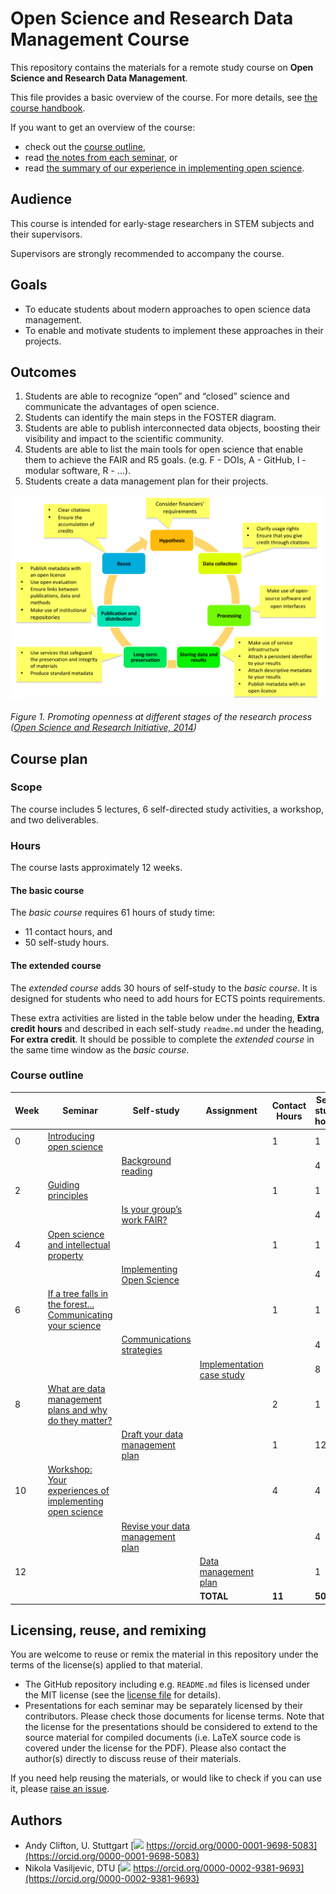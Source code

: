 # Open Science and Research Data Management Course

This repository contains the materials for a remote study course on **Open Science and Research Data Management**.

This file provides a basic overview of the course. For more details, see [the course handbook](00_handbook/readme.md).

If you want to get an overview of the course:
- check out the [course outline](#course-outline),
- read [the notes from each seminar](01_seminar1/notes/readme.md), or
- read [the summary of our experience in implementing open science](12_workshop1/notes/readme.md).

## Audience
This course is intended for early-stage researchers in STEM subjects and their supervisors.

Supervisors are strongly recommended to accompany the course.

## Goals
- To educate students about modern approaches to open science data management.
- To enable and motivate students to implement these approaches in their projects.

## Outcomes

1. Students are able to recognize “open” and “closed” science and communicate the advantages of open science.
2. Students can identify the main steps in the FOSTER diagram.
3. Students are able to publish interconnected data objects, boosting their visibility and impact to the scientific community.
4. Students are able to list the main tools for open science that enable them to achieve the FAIR and R5 goals. (e.g. F - DOIs, A - GitHub, I - modular software, R - ...).
5. Students create a data management plan for their projects.


![](images/OpenScienceResearchInitiative-ResearchLifecycle.png)

_Figure 1. Promoting openness at different stages of the research process ([Open Science and Research Initiative, 2014](https://www.fosteropenscience.eu/node/1431#osri2014))_

## Course plan

### Scope
The course includes 5 lectures, 6 self-directed study activities, a workshop, and two deliverables.

### Hours
The course lasts approximately 12 weeks.

#### The basic course
The _basic course_ requires 61 hours of study time:
- 11 contact hours, and
- 50 self-study hours.

#### The extended course
The _extended course_ adds 30 hours of self-study to the _basic course_. It is designed for students who need to add hours for ECTS points requirements.

These extra activities are listed in the table below under the heading, **Extra credit hours** and described in each self-study `readme.md` under the heading, **For extra credit**. It should be possible to complete the _extended course_ in the same time window as the _basic course_.

### Course outline
| Week | Seminar | Self-study | Assignment | Contact Hours | Self-study hours | Extra credit hours |
|---|---|---|---|---|---|---|
| 0 | [Introducing open science](01_seminar1/readme.md) | | | 1 | 1 |
| | | [Background reading](02_selfstudy1/readme.md) | | | 4 | 4|
| 2 | [Guiding principles](03_seminar2/readme.md) | | | 1 | 1 |
| | | [Is your group’s work FAIR?](04_selfstudy2/readme.md) | | | 4 | 4|
| 4 | [Open science and intellectual property](05_seminar3/readme.md) | | | 1 | 1 |
| | | [Implementing Open Science](06_selfstudy3/readme.md) | | | 4 | 4|
| 6 | [If a tree falls in the forest... Communicating your science](07_seminar4/readme.md) | | | 1 | 1 |
| | | [Communications strategies](08_selfstudy4/readme.md) | | | 4 | 4 |
| | | | [Implementation case study](09_assignment1/readme.md) | | 8 | 4 |
| 8 | [What are data management plans and why do they matter?](10_seminar5/readme.md) | | | 2 | 1 |
| | | [Draft your data management plan](11_selfstudy5/readme.md) | | 1 | 12 | 6 |
| 10 | [Workshop: Your experiences of implementing open science](12_workshop1/readme.md) | | | 4 | 4 |
| | | [Revise your data management plan](13_selfstudy6/readme.md) | | | 4 | 4 |
| 12 | | | [Data management plan](14_assignment2/readme.md) | | 1 |
| | | | **TOTAL** | **11** | **50** | **30** |

## Licensing, reuse, and remixing
You are welcome to reuse or remix the material in this repository under the terms of the license(s) applied to that material.

- The GitHub repository including e.g. `README.md` files is licensed under the MIT license (see the [license file](LICENSE) for details).
- Presentations for each seminar may be separately licensed by their contributors. Please check those documents for license terms. Note that the license for the presentations should be considered to extend to the source material for compiled documents (i.e. LaTeX source code is covered under the license for the PDF). Please also contact the author(s) directly to discuss reuse of their materials.

If you need help reusing the materials, or would like to check if you can use it, please [raise an issue](../../../issues).

## Authors
- Andy Clifton, U. Stuttgart [![](https://orcid.org/sites/default/files/images/orcid_16x16.png) https://orcid.org/0000-0001-9698-5083](https://orcid.org/0000-0001-9698-5083)
- Nikola Vasiljevic, DTU [![](https://orcid.org/sites/default/files/images/orcid_16x16.png) https://orcid.org/0000-0002-9381-9693](https://orcid.org/0000-0002-9381-9693)